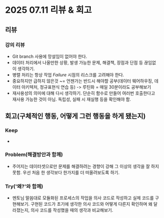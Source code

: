 # 2025 07.11 리뷰 & 회고

## 리뷰

### 강의 리뷰
- Git branch 사용에 망설임이 없어야 한다.
- 데이터 처리에서 나올만한 상황, 발생 가능한 문제, 해결책, 장점과 단점 등 끊임없이 생각하기.
- 병렬 처리는 항상 작업 *Failure* 시점의 리스크를 고려해야 한다.
- 중요하지만 급하지 않은것 ~= 언젠가는 반드시 해야할 공부(데이터 웨어하우징, 데이터 아키텍처, 정규표현식 연습 등)
-> 루틴화 = 매일 30분이라도 공부해보기
- 재사용성의 의미에 대해 다시 생각하기. 단순히 함수로 만들어 여러번 호출한다고 재사용 가능한 것이 아님. 독립성, 실패 시 재실행 등을 확인해야 함.

## 회고(구체적인 행동, 어떻게 그런 행동을 하게 됐는지)

### Keep 

- 

### Problem(해결방안과 함께)

- 주어지는 데이터셋으로만 문제를 해결하려는 경향이 강해 그 이상의 생각을 잘 하지 못함. 우선 처음 한 생각보다 한가지를 더 떠올려보도록 하기.

### Try('왜?'와 함께)

- 멘토님 말씀대로 모듈화된 프로세스의 작업을 의사 코드로 작성하고 실제 코드를 구현해보기. 구현된 코드가 초기에 생각한 의사 코드와 어떻게 다른지 확인하며 왜 달라졌는지, 의사 코드를 작성했을 때의 생각과 비교해보기.